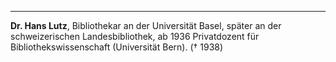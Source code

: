 ---
**Dr. Hans Lutz**, Bibliothekar an der Universität Basel, später an der schweizerischen Landesbibliothek, ab 1936 Privatdozent für Bibliothekswissenschaft (Universität Bern). († 1938)
